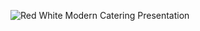 ![Red White Modern Catering Presentation](https://github.com/user-attachments/assets/e72d6221-8b3d-4bcd-8119-a34a2ac3cecf)
